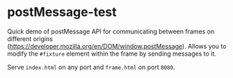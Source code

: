 # postMessage-test

Quick demo of postMessage API for communicating between frames on different origins (https://developer.mozilla.org/en/DOM/window.postMessage). Allows you to modify the `#fixture` element within the frame by sending messages to it.

Serve `index.html` on any port and `frame.html` on port `8080`.